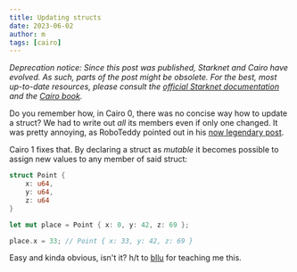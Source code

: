 ```yaml
---
title: Updating structs
date: 2023-06-02
author: m
tags: [cairo]
---
```


*Deprecation notice: Since this post was published, Starknet and Cairo have evolved. As such, parts of the post might be obsolete. For the best, most up-to-date resources, please consult the [official Starknet documentation](https://docs.starknet.io/) and the [Cairo book](https://book.cairo-lang.org/).*

Do you remember how, in Cairo 0, there was no concise way how to update a struct? We had to write out *all* its members even if only one changed. It was pretty annoying, as RoboTeddy pointed out in his [now legendary post](https://hackmd.io/@RoboTeddy/BJZFu56wF#Concisely-update-large-structs).

Cairo 1 fixes that. By declaring a struct as *mutable* it becomes possible to assign new values to any member of said struct:

```rust
struct Point {
    x: u64,
    y: u64,
    z: u64
}

let mut place = Point { x: 0, y: 42, z: 69 };

place.x = 33; // Point { x: 33, y: 42, z: 69 }
```

Easy and kinda obvious, isn't it? h/t to [bllu](https://twitter.com/bllu404) for teaching me this.
